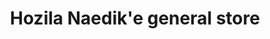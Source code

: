 ---
title: "Hozila Naedik'e general store"
url: /wekweeti/hozila-naedike-general-store/
shop: general
---